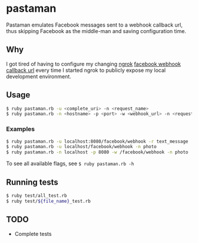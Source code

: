 # pastaman
Pastaman emulates Facebook messages sent to a webhook callback url, thus skipping Facebook as the middle-man and saving configuration time.

## Why
I got tired of having to configure my changing [ngrok](https://github.com/inconshreveable/ngrok) [facebook webhook callback url](https://developers.facebook.com/docs/messenger-platform/guides/setup#webhook_setup) every time I started ngrok to publicly expose my local development environment.

## Usage
```sh
$ ruby pastaman.rb -u <complete_uri> -n <request_name>
$ ruby pastaman.rb -n <hostname> -p <port> -w <webhook_url> -n <request_name>
```
### Examples
```sh
$ ruby pastaman.rb -u localhost:8080/facebook/webhook -r text_message
$ ruby pastaman.rb -u localhost/facebook/webhook -n photo
$ ruby pastaman.rb -n localhost -p 8080 -w /facebook/webhook -n photo
```
To see all available flags, see `$ ruby pastaman.rb -h`

## Running tests
```sh
$ ruby test/all_test.rb
$ ruby test/${file_name}_test.rb
```
## TODO
- Complete tests